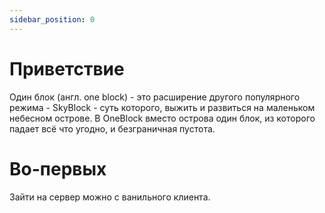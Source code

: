 ```yaml
---
sidebar_position: 0
---
```


# Приветствие

Один блок (англ. one block) - это расширение другого популярного режима - SkyBlock - суть которого, выжить и развиться на маленьком небесном острове. В OneBlock вместо острова один блок, из которого падает всё что угодно, и безграничная пустота.


# Во-первых
Зайти на сервер можно с ванильного клиента.